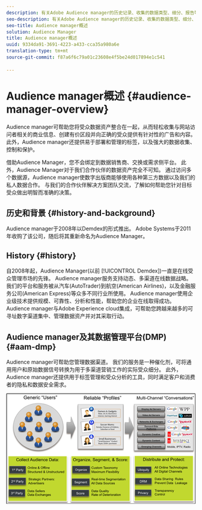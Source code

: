 ```yaml
---
description: 有关Adobe Audience manager的历史记录、收集的数据类型、细分、报告等信息。
seo-description: 有关Adobe Audience manager的历史记录、收集的数据类型、细分、报告等信息。
seo-title: Audience manager概述
solution: Audience Manager
title: Audience manager概述
uuid: 9334da91-3691-4223-a433-cca35a980a6e
translation-type: tm+mt
source-git-commit: f87a6f6c79a01c23608e4f5be24d017894e1c541

---
```



# Audience manager概述 {#audience-manager-overview}

Audience manager可帮助您将受众数据资产整合在一起，从而轻松收集与网站访问者相关的商业信息、创建有价区段并向正确的受众提供有针对性的广告和内容。 此外，Audience manager还提供易于部署和管理的标签，以及强大的数据收集、控制和保护。

借助Audience Manager，您不会绑定到数据销售商、交换或需求侧平台。 此外，Audience Manager对于我们合作伙伴的数据资产完全不可知。 通过访问多个数据源，Audience manager使数字出版商能够使用各种第三方数据以及我们的私人数据合作。 与我们的合作伙伴解决方案团队交流，了解如何帮助您针对目标受众做出明智而准确的决策。

## 历史和背景 {#history-and-background}

Audience manager于2008年以Demdex的形式推出。 Adobe Systems于2011年收购了该公司，随后将其重新命名为Audience Manager。

<!-- 

c_history_and_background.xml

 -->

## History {#history}

自2008年起，Audience Manager(以前 [!UICONTROL Demdex])一直是在线受众管理市场的先锋。 Audience manager服务支持动态、多渠道在线数据战略。 我们的平台和服务被从汽车(AutoTrader)到航空(American Airlines)，以及金融服务公司(American Express)等众多不同行业所使用。 Audience manager使用企业级技术提供规模、可靠性、分析和性能，帮助您的企业在线取得成功。 Audience manager与Adobe Experience cloud集成，可帮助您跨越来越多的可寻址数字渠道集中、管理数据资产并对其采取行动。

## Audience manager及其数据管理平台(DMP) {#aam-dmp}

Audience manager可帮助您管理数据渠道。 我们的服务是一种催化剂，可将通用用户和原始数据信号转换为用于多渠道营销工作的实际受众细分。 此外，Audience manager还提供用于标签管理和受众分析的工具，同时满足客户和消费者的隐私和数据安全需求。

![](assets/am_overview_80.png)

